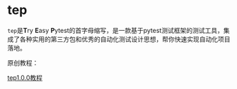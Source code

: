 # tep

`tep`是**T**ry **E**asy **P**ytest的首字母缩写，是一款基于pytest测试框架的测试工具，集成了各种实用的第三方包和优秀的自动化测试设计思想，帮你快速实现自动化项目落地。

原创教程：

[tep1.0.0教程](https://dongfanger.gitee.io/blog/历史杂文/000018-tep1.0.0教程.html)

